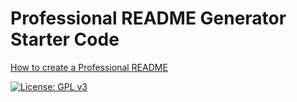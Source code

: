 # Professional README Generator Starter Code

[How to create a Professional README](./readme-guide.md)

[![License: GPL v3](https://img.shields.io/badge/License-GPLv3-blue.svg)](https://www.gnu.org/licenses/gpl-3.0)
